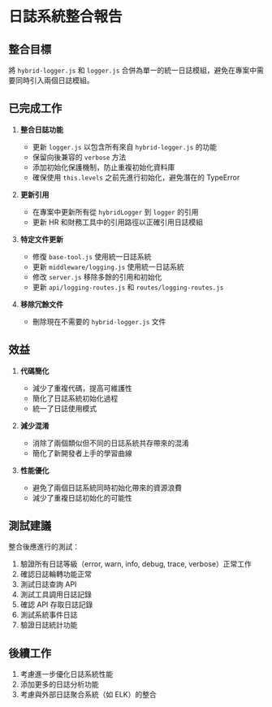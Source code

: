 # 日誌系統整合報告

## 整合目標

將 `hybrid-logger.js` 和 `logger.js` 合併為單一的統一日誌模組，避免在專案中需要同時引入兩個日誌模組。

## 已完成工作

1. **整合日誌功能**

   - 更新 `logger.js` 以包含所有來自 `hybrid-logger.js` 的功能
   - 保留向後兼容的 `verbose` 方法
   - 添加初始化保護機制，防止重複初始化資料庫
   - 確保使用 `this.levels` 之前先進行初始化，避免潛在的 TypeError

2. **更新引用**

   - 在專案中更新所有從 `hybridLogger` 到 `logger` 的引用
   - 更新 HR 和財務工具中的引用路徑以正確引用日誌模組

3. **特定文件更新**

   - 修復 `base-tool.js` 使用統一日誌系統
   - 更新 `middleware/logging.js` 使用統一日誌系統
   - 修改 `server.js` 移除多餘的引用和初始化
   - 更新 `api/logging-routes.js` 和 `routes/logging-routes.js`

4. **移除冗餘文件**
   - 刪除現在不需要的 `hybrid-logger.js` 文件

## 效益

1. **代碼簡化**

   - 減少了重複代碼，提高可維護性
   - 簡化了日誌系統初始化過程
   - 統一了日誌使用模式

2. **減少混淆**

   - 消除了兩個類似但不同的日誌系統共存帶來的混淆
   - 簡化了新開發者上手的學習曲線

3. **性能優化**
   - 避免了兩個日誌系統同時初始化帶來的資源浪費
   - 減少了重複日誌初始化的可能性

## 測試建議

整合後應進行的測試：

1. 驗證所有日誌等級（error, warn, info, debug, trace, verbose）正常工作
2. 確認日誌輪轉功能正常
3. 測試日誌查詢 API
4. 測試工具調用日誌記錄
5. 確認 API 存取日誌記錄
6. 測試系統事件日誌
7. 驗證日誌統計功能

## 後續工作

1. 考慮進一步優化日誌系統性能
2. 添加更多的日誌分析功能
3. 考慮與外部日誌聚合系統（如 ELK）的整合
